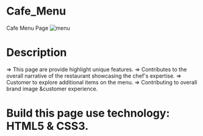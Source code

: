 # Cafe_Menu
Cafe Menu Page
![menu](images/menu.png)
# Description
=> This page are provide highlight unique features.
=> Contributes to the overall narrative of the restaurant showcasing the chef's expertise.
=> Customer to explore additional items on the menu.
=> Contributing to overall brand image &customer experience.
# Build this page use technology: HTML5 & CSS3.
